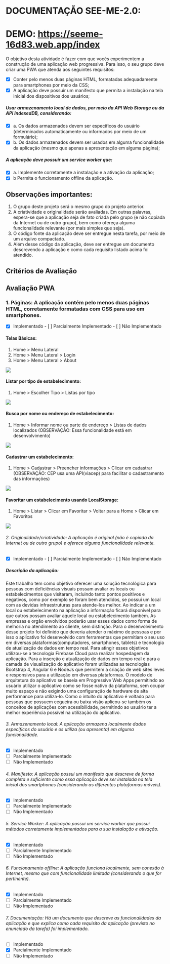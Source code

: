 # DOCUMENTAÇÃO SEE-ME-2.0: 
# DEMO: https://seeme-16d83.web.app/index
 
O objetivo desta atividade é fazer com que vocês experimentem a construção de uma aplicação web progressiva.
Para isso, o seu grupo deve criar uma PWA que atenda aos seguintes requisitos:

 - [x] Conter pelo menos duas páginas HTML, formatadas adequadamente para smartphones por meio da CSS;
 - [x] A aplicação deve possuir um manifesto que permita a instalação na tela inicial dos dispositivos dos usuários;

##### Usar armazenamento local de dados, por meio da API Web Storage ou da API IndexedDB, considerando:
- [x] a. Os dados armazenados devem ser específicos do usuário (determinados automaticamente ou informados por meio de um formulário);
- [x] b. Os dados armazenados devem ser usados em alguma funcionalidade da aplicação (mesmo que apenas a apresentação em alguma página);

##### A aplicação deve possuir um service worker que:
- [x] a. Implemente corretamente a instalação e a ativação da aplicação;
- [x] b Permita o funcionamento offline da aplicação.

## Observações importantes:

1. O grupo deste projeto será o mesmo grupo do projeto anterior.
2. A criatividade e originalidade serão avaliadas. Em outras palavras, espera-se que a aplicação seja de fato criada pelo grupo (e não copiada da Internet ou de outro grupo), bem como ofereça alguma funcionalidade relevante (por mais simples que seja).
3. O código fonte da aplicação deve ser entregue nesta tarefa, por meio de um arquivo compactado.
4. Além desse código da aplicação, deve ser entregue um documento descrevendo a aplicação e como cada requisito listado acima foi atendido.

## Critérios de Avaliação
## Avaliação PWA

### 1. Páginas: A aplicação contém pelo menos duas páginas HTML, corretamente formatadas com CSS para uso em smartphones.
- [x] Implementado - [ ] Parcialmente Implementado - [ ] Não Implementado

#### Telas Básicas: 
1. Home > Menu Lateral 
2. Home > Menu Lateral > Login 
3. Home > Menu Lateral > About

![](TelasBasicas.gif)

#### Listar por tipo de estabelecimento: 
1. Home > Escolher Tipo > Listas por tipo

![](ListarTipo.gif)

#### Busca por nome ou endereço de estabelecimento: 
1. Home > Informar nome ou parte de endereço > Listas de dados localizados (OBSERVAÇÃO: Essa funcionalidade está em desenvolvimento)

![](BuscaPorNomeOuEndereco.gif)

#### Cadastrar um estabelecimento: 
1. Home > Cadastrar > Preencher informações > Clicar em cadastrar (OBSERVAÇÃO: CEP usa uma API(viacep) para facilitar o cadastramento das informações)

![](Cadastro.gif)

#### Favoritar um estabelecimento usando LocalStorage: 
1. Home > Listar > Clicar em Favoritar > Voltar para a Home > Clicar em Favoritos

![](
FavoritosComLocalStorage.gif)

###### 2. Originalidade/criatividade: A aplicação é original (não é copiada da Internet ou de outro grupo) e oferece alguma funcionalidade relevante.
- [x] Implementado - [ ] Parcialmente Implementado - [ ] Não Implementado
##### Descrição da aplicação:
Este trabalho tem como objetivo oferecer uma solução tecnológica para pessoas com deficiências visuais possam avaliar os locais ou estabelecimentos que visitaram, incluindo tanto pontos positivos e negativos, como por exemplo se foram bem atendidos, se possui
um local com as devidas infraestruturas para atende-los melhor. Ao indicar a um local ou estabelecimento na aplicação a informação ficará disponível para que outros possam avaliar aquele local ou estabelecimento também. As empresas e orgão envolvidos poderão
usar esses dados como forma de melhoria no atendimento ao cliente, sem distinção. Para o desenvolvimento desse projeto foi definido que deveria atender o máximo de pessoas e por isso o aplicativo foi desenvolvido com ferramentas que permitiam o seu uso em diversas
plataformas(computadores, smartphones, tablets) e tecnologia de atualização de dados em tempo real. Para atingir esses objetivos utilizou-se a tecnologia Firebase Cloud para realizar hospedagem da aplicação. Para a inserção e atualização de dados em tempo real
e para a camada de visualização do aplicativo foram utilizadas as tecnologias Bootstrap 4, Angular 6 e NodeJs que permitem a criação de web sites leves e responsivos para a utilização em diversas plataformas. O modelo de arquitetura do aplicativo se baseia em
Progressive Web Apps permitindo ao usuário utilizar o aplicativo como se fosse nativo da plataforma, sem ocupar muito espaço e não exigindo uma configuração de hardware de alta performance para utiliza-lo. Como o intuito do aplicativo é voltado para pessoas
que possuem cegueira ou baixa visão aplicou-se também os conceitos de aplicações com acessibilidade, permitindo ao usuário ter a melhor experiência possível na utilização do aplicativo.

###### 3. Armazenamento local: A aplicação armazena localmente dados específicos do usuário e os utiliza (ou apresenta) em alguma funcionalidade.
- [x] Implementado 
- [ ] Parcialmente Implementado 
- [ ] Não Implementado

###### 4. Manifesto: A aplicação possui um manifesto que descreve de forma completa e suficiente como essa aplicação deve ser instalada na tela inicial dos smartphones (considerando as diferentes plataformas móveis).
- [x] Implementado 
- [ ] Parcialmente Implementado 
- [ ] Não Implementado

###### 5. Service Worker: A aplicação possui um service worker que possui métodos corretamente implementados para a sua instalação e ativação.
- [x] Implementado 
- [ ] Parcialmente Implementado 
- [ ] Não Implementado

###### 6. Funcionamento offline: A aplicação funciona localmente, sem conexão à Internet, mesmo que com funcionalidade limitada (considerando o que for pertinente).
- [x] Implementado 
- [ ] Parcialmente Implementado 
- [ ] Não Implementado

###### 7. Documentação: Há um documento que descreve as funcionalidades da aplicação e que explica como cada requisito da aplicação (previsto no enunciado da tarefa) foi implementado.
- [ ] Implementado 
- [x] Parcialmente Implementado 
- [ ] Não Implementado
